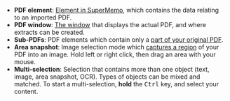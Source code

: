 - **PDF element**: [Element in SuperMemo](content/images/plugin-pdf/pdf-element.png ':ignore'), which contains the data relating to an imported PDF.
- **PDF window**: [The window](content/images/plugin-pdf/pdf-window.png ':ignore') that displays the actual PDF, and where extracts can be created.
- **Sub-PDFs**: PDF elements which contain only a [part of your original PDF](content/images/plugin-pdf/pdf-subpdf-out-of-extract.png ':ignore').
- **Area snapshot**: Image selection mode which [captures a region](content/videos/plugin-pdf/pdf-image-drag-result) of your PDF into an image. Hold left or right click, then drag an area with your mouse.
- **Multi-selection**: Selection that contains more than one object (text, image, area snapshot, OCR). Types of objects can be mixed and matched. To start a multi-selection, **hold** the <kbd>Ctrl</kbd> key, and select your content.